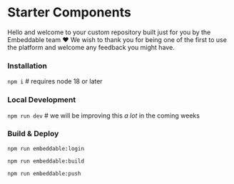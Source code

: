 # Starter Components
Hello and welcome to your custom repository built just for you by the Embeddable team ❤️ We wish to thank you for being one of the first to use the platform and welcome any feedback you might have.

### Installation

`npm i` # requires node 18 or later

### Local Development
`npm run dev` # we will be improving this *a lot* in the coming weeks

### Build & Deploy
`npm run embeddable:login`

`npm run embeddable:build`

`npm run embeddable:push`